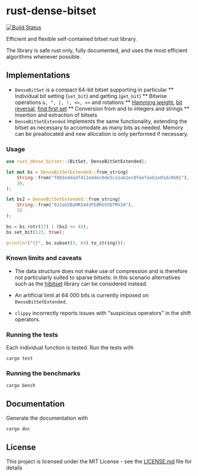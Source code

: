 # rust-dense-bitset
[![Build Status](https://travis-ci.org/ovheurdrive/rust-dense-bitset.svg?branch=master)](https://travis-ci.org/ovheurdrive/rust-dense-bitset)

Efficient and flexible self-contained bitset rust library. 

The library is safe rust only, fully documented, and uses the most efficient algorithms whenever possible.

## Implementations

* `DenseBitSet` is a compact 64-bit bitset supporting in particular
** Individual bit setting (`set_bit`) and getting (`get_bit`)
** Bitwise operations `&, ^, |, !, <<, >>` and rotations
** [Hamming weight](https://en.wikipedia.org/wiki/Hamming_weight), [bit reversal](https://en.wikipedia.org/wiki/Bit-reversal_permutation), [find first set](https://en.wikipedia.org/wiki/Find_first_set)
** Conversion from and to integers and strings 
** Insertion and extraction of bitsets
* `DenseBitSetExtended` implements the same functionality, extending the bitset as necessary to accomodate as many bits as needed. Memory can be preallocated and new allocation is only performed if necessary.

### Usage 

```rust
use rust_dense_bitset::{BitSet, DenseBitSetExtended};

let mut bs = DenseBitSetExtended::from_string(
    String::from("f001eddadf411eddec0de5ca1ab1ec0feefeeb1e01dc0b01"),
    16,
);

let bs2 = DenseBitSetExtended::from_string(
    String::from("0J2aG5BaMRS443FEBRGS5DTMV2A"),
    32
);

bs = bs.rotr(17) | (bs2 << 43);
bs.set_bit(123, true);

println!("{}", bs.subset(3, 64).to_string());
```

### Known limits and caveats

- The data structure does not make use of compression and is therefore not particularly suited to sparse bitsets: in this scenario alternatives such as the [hibitset](https://github.com/slide-rs/hibitset) library can be considered instead.

- An artificial limit at 64 000 bits is currently imposed on `DenseBitSetExtended`.

- `clippy` incorrectly reports issues with "suspicious operators" in the shift operators.

### Running the tests

Each individual function is tested. Run the tests with

```
cargo test
```

### Running the benchmarks

```
cargo bench
```

## Documentation

Generate the documentation with

```
cargo doc
```

## License

This project is licensed under the MIT License - see the [LICENSE.md](LICENSE.md) file for details
